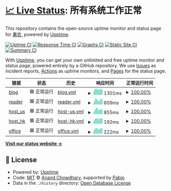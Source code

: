# [📈 Live Status](https://htmambo.github.io/upptime): <!--live status--> **所有系统工作正常**

This repository contains the open-source uptime monitor and status page for [果农](https://htmambo.github.io/upptime), powered by [Upptime](https://github.com/upptime/upptime).

[![Uptime CI](https://github.com/htmambo/upptime/workflows/Uptime%20CI/badge.svg)](https://github.com/htmambo/upptime/actions?query=workflow%3A%22Uptime+CI%22)
[![Response Time CI](https://github.com/htmambo/upptime/workflows/Response%20Time%20CI/badge.svg)](https://github.com/htmambo/upptime/actions?query=workflow%3A%22Response+Time+CI%22)
[![Graphs CI](https://github.com/htmambo/upptime/workflows/Graphs%20CI/badge.svg)](https://github.com/htmambo/upptime/actions?query=workflow%3A%22Graphs+CI%22)
[![Static Site CI](https://github.com/htmambo/upptime/workflows/Static%20Site%20CI/badge.svg)](https://github.com/htmambo/upptime/actions?query=workflow%3A%22Static+Site+CI%22)
[![Summary CI](https://github.com/htmambo/upptime/workflows/Summary%20CI/badge.svg)](https://github.com/htmambo/upptime/actions?query=workflow%3A%22Summary+CI%22)

With [Upptime](https://upptime.js.org), you can get your own unlimited and free uptime monitor and status page, powered entirely by a GitHub repository. We use [Issues](https://github.com/htmambo/upptime/issues) as incident reports, [Actions](https://github.com/htmambo/upptime/actions) as uptime monitors, and [Pages](https://htmambo.github.io/upptime) for the status page.

<!--start: status pages-->
<!-- This summary is generated by Upptime (https://github.com/upptime/upptime) -->
<!-- Do not edit this manually, your changes will be overwritten -->
<!-- prettier-ignore -->
| 链接 | 状态 | 历史 | 响应时间 | 正常运行时间 |
| --- | ------ | ------- | ------------- | ------ |
| <img alt="" src="https://icons.duckduckgo.com/ip3/blog.imzhp.com.ico" height="13"> [blog](https://blog.imzhp.com) | 🟩 正常运行 | [blog.yml](https://github.com/htmambo/upptime/commits/HEAD/history/blog.yml) | <details><summary><img alt="响应时间图像" src="./graphs/blog/response-time-week.png" height="20"> 1301ms</summary><br><a href="https://status.arpl.eu.org/history/blog"><img alt="响应时间 1353" src="https://img.shields.io/endpoint?url=https%3A%2F%2Fraw.githubusercontent.com%2Fhtmambo%2Fupptime%2FHEAD%2Fapi%2Fblog%2Fresponse-time.json"></a><br><a href="https://status.arpl.eu.org/history/blog"><img alt="24 小时响应时间 869" src="https://img.shields.io/endpoint?url=https%3A%2F%2Fraw.githubusercontent.com%2Fhtmambo%2Fupptime%2FHEAD%2Fapi%2Fblog%2Fresponse-time-day.json"></a><br><a href="https://status.arpl.eu.org/history/blog"><img alt="7 天正常运行时间 1301" src="https://img.shields.io/endpoint?url=https%3A%2F%2Fraw.githubusercontent.com%2Fhtmambo%2Fupptime%2FHEAD%2Fapi%2Fblog%2Fresponse-time-week.json"></a><br><a href="https://status.arpl.eu.org/history/blog"><img alt="30天的正常运行时间 1353" src="https://img.shields.io/endpoint?url=https%3A%2F%2Fraw.githubusercontent.com%2Fhtmambo%2Fupptime%2FHEAD%2Fapi%2Fblog%2Fresponse-time-month.json"></a><br><a href="https://status.arpl.eu.org/history/blog"><img alt="1年的正常运行时间 1353" src="https://img.shields.io/endpoint?url=https%3A%2F%2Fraw.githubusercontent.com%2Fhtmambo%2Fupptime%2FHEAD%2Fapi%2Fblog%2Fresponse-time-year.json"></a></details> | <details><summary><a href="https://status.arpl.eu.org/history/blog">100.00%</a></summary><a href="https://status.arpl.eu.org/history/blog"><img alt="正常运行时间 99.86%" src="https://img.shields.io/endpoint?url=https%3A%2F%2Fraw.githubusercontent.com%2Fhtmambo%2Fupptime%2FHEAD%2Fapi%2Fblog%2Fuptime.json"></a><br><a href="https://status.arpl.eu.org/history/blog"><img alt="24 小时正常运行时间 100.00%" src="https://img.shields.io/endpoint?url=https%3A%2F%2Fraw.githubusercontent.com%2Fhtmambo%2Fupptime%2FHEAD%2Fapi%2Fblog%2Fuptime-day.json"></a><br><a href="https://status.arpl.eu.org/history/blog"><img alt="7 天正常运行时间 100.00%" src="https://img.shields.io/endpoint?url=https%3A%2F%2Fraw.githubusercontent.com%2Fhtmambo%2Fupptime%2FHEAD%2Fapi%2Fblog%2Fuptime-week.json"></a><br><a href="https://status.arpl.eu.org/history/blog"><img alt="30天的正常运行时间 99.86%" src="https://img.shields.io/endpoint?url=https%3A%2F%2Fraw.githubusercontent.com%2Fhtmambo%2Fupptime%2FHEAD%2Fapi%2Fblog%2Fuptime-month.json"></a><br><a href="https://status.arpl.eu.org/history/blog"><img alt="1年的正常运行时间 99.86%" src="https://img.shields.io/endpoint?url=https%3A%2F%2Fraw.githubusercontent.com%2Fhtmambo%2Fupptime%2FHEAD%2Fapi%2Fblog%2Fuptime-year.json"></a></details>
| <img alt="" src="https://icons.duckduckgo.com/ip3/reader.hoping.eu.org.ico" height="13"> [reader](https://reader.hoping.eu.org) | 🟩 正常运行 | [reader.yml](https://github.com/htmambo/upptime/commits/HEAD/history/reader.yml) | <details><summary><img alt="响应时间图像" src="./graphs/reader/response-time-week.png" height="20"> 609ms</summary><br><a href="https://status.arpl.eu.org/history/reader"><img alt="响应时间 906" src="https://img.shields.io/endpoint?url=https%3A%2F%2Fraw.githubusercontent.com%2Fhtmambo%2Fupptime%2FHEAD%2Fapi%2Freader%2Fresponse-time.json"></a><br><a href="https://status.arpl.eu.org/history/reader"><img alt="24 小时响应时间 452" src="https://img.shields.io/endpoint?url=https%3A%2F%2Fraw.githubusercontent.com%2Fhtmambo%2Fupptime%2FHEAD%2Fapi%2Freader%2Fresponse-time-day.json"></a><br><a href="https://status.arpl.eu.org/history/reader"><img alt="7 天正常运行时间 609" src="https://img.shields.io/endpoint?url=https%3A%2F%2Fraw.githubusercontent.com%2Fhtmambo%2Fupptime%2FHEAD%2Fapi%2Freader%2Fresponse-time-week.json"></a><br><a href="https://status.arpl.eu.org/history/reader"><img alt="30天的正常运行时间 906" src="https://img.shields.io/endpoint?url=https%3A%2F%2Fraw.githubusercontent.com%2Fhtmambo%2Fupptime%2FHEAD%2Fapi%2Freader%2Fresponse-time-month.json"></a><br><a href="https://status.arpl.eu.org/history/reader"><img alt="1年的正常运行时间 906" src="https://img.shields.io/endpoint?url=https%3A%2F%2Fraw.githubusercontent.com%2Fhtmambo%2Fupptime%2FHEAD%2Fapi%2Freader%2Fresponse-time-year.json"></a></details> | <details><summary><a href="https://status.arpl.eu.org/history/reader">100.00%</a></summary><a href="https://status.arpl.eu.org/history/reader"><img alt="正常运行时间 99.48%" src="https://img.shields.io/endpoint?url=https%3A%2F%2Fraw.githubusercontent.com%2Fhtmambo%2Fupptime%2FHEAD%2Fapi%2Freader%2Fuptime.json"></a><br><a href="https://status.arpl.eu.org/history/reader"><img alt="24 小时正常运行时间 100.00%" src="https://img.shields.io/endpoint?url=https%3A%2F%2Fraw.githubusercontent.com%2Fhtmambo%2Fupptime%2FHEAD%2Fapi%2Freader%2Fuptime-day.json"></a><br><a href="https://status.arpl.eu.org/history/reader"><img alt="7 天正常运行时间 100.00%" src="https://img.shields.io/endpoint?url=https%3A%2F%2Fraw.githubusercontent.com%2Fhtmambo%2Fupptime%2FHEAD%2Fapi%2Freader%2Fuptime-week.json"></a><br><a href="https://status.arpl.eu.org/history/reader"><img alt="30天的正常运行时间 99.48%" src="https://img.shields.io/endpoint?url=https%3A%2F%2Fraw.githubusercontent.com%2Fhtmambo%2Fupptime%2FHEAD%2Fapi%2Freader%2Fuptime-month.json"></a><br><a href="https://status.arpl.eu.org/history/reader"><img alt="1年的正常运行时间 99.48%" src="https://img.shields.io/endpoint?url=https%3A%2F%2Fraw.githubusercontent.com%2Fhtmambo%2Fupptime%2FHEAD%2Fapi%2Freader%2Fuptime-year.json"></a></details>
| <img alt="" src="https://icons.duckduckgo.com/ip3/izhp.eu.org.ico" height="13"> [host_us](https://izhp.eu.org/) | 🟩 正常运行 | [host-us.yml](https://github.com/htmambo/upptime/commits/HEAD/history/host-us.yml) | <details><summary><img alt="响应时间图像" src="./graphs/host-us/response-time-week.png" height="20"> 855ms</summary><br><a href="https://status.arpl.eu.org/history/host-us"><img alt="响应时间 892" src="https://img.shields.io/endpoint?url=https%3A%2F%2Fraw.githubusercontent.com%2Fhtmambo%2Fupptime%2FHEAD%2Fapi%2Fhost-us%2Fresponse-time.json"></a><br><a href="https://status.arpl.eu.org/history/host-us"><img alt="24 小时响应时间 617" src="https://img.shields.io/endpoint?url=https%3A%2F%2Fraw.githubusercontent.com%2Fhtmambo%2Fupptime%2FHEAD%2Fapi%2Fhost-us%2Fresponse-time-day.json"></a><br><a href="https://status.arpl.eu.org/history/host-us"><img alt="7 天正常运行时间 855" src="https://img.shields.io/endpoint?url=https%3A%2F%2Fraw.githubusercontent.com%2Fhtmambo%2Fupptime%2FHEAD%2Fapi%2Fhost-us%2Fresponse-time-week.json"></a><br><a href="https://status.arpl.eu.org/history/host-us"><img alt="30天的正常运行时间 892" src="https://img.shields.io/endpoint?url=https%3A%2F%2Fraw.githubusercontent.com%2Fhtmambo%2Fupptime%2FHEAD%2Fapi%2Fhost-us%2Fresponse-time-month.json"></a><br><a href="https://status.arpl.eu.org/history/host-us"><img alt="1年的正常运行时间 892" src="https://img.shields.io/endpoint?url=https%3A%2F%2Fraw.githubusercontent.com%2Fhtmambo%2Fupptime%2FHEAD%2Fapi%2Fhost-us%2Fresponse-time-year.json"></a></details> | <details><summary><a href="https://status.arpl.eu.org/history/host-us">100.00%</a></summary><a href="https://status.arpl.eu.org/history/host-us"><img alt="正常运行时间 100.00%" src="https://img.shields.io/endpoint?url=https%3A%2F%2Fraw.githubusercontent.com%2Fhtmambo%2Fupptime%2FHEAD%2Fapi%2Fhost-us%2Fuptime.json"></a><br><a href="https://status.arpl.eu.org/history/host-us"><img alt="24 小时正常运行时间 100.00%" src="https://img.shields.io/endpoint?url=https%3A%2F%2Fraw.githubusercontent.com%2Fhtmambo%2Fupptime%2FHEAD%2Fapi%2Fhost-us%2Fuptime-day.json"></a><br><a href="https://status.arpl.eu.org/history/host-us"><img alt="7 天正常运行时间 100.00%" src="https://img.shields.io/endpoint?url=https%3A%2F%2Fraw.githubusercontent.com%2Fhtmambo%2Fupptime%2FHEAD%2Fapi%2Fhost-us%2Fuptime-week.json"></a><br><a href="https://status.arpl.eu.org/history/host-us"><img alt="30天的正常运行时间 100.00%" src="https://img.shields.io/endpoint?url=https%3A%2F%2Fraw.githubusercontent.com%2Fhtmambo%2Fupptime%2FHEAD%2Fapi%2Fhost-us%2Fuptime-month.json"></a><br><a href="https://status.arpl.eu.org/history/host-us"><img alt="1年的正常运行时间 100.00%" src="https://img.shields.io/endpoint?url=https%3A%2F%2Fraw.githubusercontent.com%2Fhtmambo%2Fupptime%2FHEAD%2Fapi%2Fhost-us%2Fuptime-year.json"></a></details>
| <img alt="" src="https://icons.duckduckgo.com/ip3/null.ico" height="13"> [host_hk](38.207.164.24) | 🟩 正常运行 | [host-hk.yml](https://github.com/htmambo/upptime/commits/HEAD/history/host-hk.yml) | <details><summary><img alt="响应时间图像" src="./graphs/host-hk/response-time-week.png" height="20"> 192ms</summary><br><a href="https://status.arpl.eu.org/history/host-hk"><img alt="响应时间 190" src="https://img.shields.io/endpoint?url=https%3A%2F%2Fraw.githubusercontent.com%2Fhtmambo%2Fupptime%2FHEAD%2Fapi%2Fhost-hk%2Fresponse-time.json"></a><br><a href="https://status.arpl.eu.org/history/host-hk"><img alt="24 小时响应时间 152" src="https://img.shields.io/endpoint?url=https%3A%2F%2Fraw.githubusercontent.com%2Fhtmambo%2Fupptime%2FHEAD%2Fapi%2Fhost-hk%2Fresponse-time-day.json"></a><br><a href="https://status.arpl.eu.org/history/host-hk"><img alt="7 天正常运行时间 192" src="https://img.shields.io/endpoint?url=https%3A%2F%2Fraw.githubusercontent.com%2Fhtmambo%2Fupptime%2FHEAD%2Fapi%2Fhost-hk%2Fresponse-time-week.json"></a><br><a href="https://status.arpl.eu.org/history/host-hk"><img alt="30天的正常运行时间 190" src="https://img.shields.io/endpoint?url=https%3A%2F%2Fraw.githubusercontent.com%2Fhtmambo%2Fupptime%2FHEAD%2Fapi%2Fhost-hk%2Fresponse-time-month.json"></a><br><a href="https://status.arpl.eu.org/history/host-hk"><img alt="1年的正常运行时间 190" src="https://img.shields.io/endpoint?url=https%3A%2F%2Fraw.githubusercontent.com%2Fhtmambo%2Fupptime%2FHEAD%2Fapi%2Fhost-hk%2Fresponse-time-year.json"></a></details> | <details><summary><a href="https://status.arpl.eu.org/history/host-hk">100.00%</a></summary><a href="https://status.arpl.eu.org/history/host-hk"><img alt="正常运行时间 100.00%" src="https://img.shields.io/endpoint?url=https%3A%2F%2Fraw.githubusercontent.com%2Fhtmambo%2Fupptime%2FHEAD%2Fapi%2Fhost-hk%2Fuptime.json"></a><br><a href="https://status.arpl.eu.org/history/host-hk"><img alt="24 小时正常运行时间 100.00%" src="https://img.shields.io/endpoint?url=https%3A%2F%2Fraw.githubusercontent.com%2Fhtmambo%2Fupptime%2FHEAD%2Fapi%2Fhost-hk%2Fuptime-day.json"></a><br><a href="https://status.arpl.eu.org/history/host-hk"><img alt="7 天正常运行时间 100.00%" src="https://img.shields.io/endpoint?url=https%3A%2F%2Fraw.githubusercontent.com%2Fhtmambo%2Fupptime%2FHEAD%2Fapi%2Fhost-hk%2Fuptime-week.json"></a><br><a href="https://status.arpl.eu.org/history/host-hk"><img alt="30天的正常运行时间 100.00%" src="https://img.shields.io/endpoint?url=https%3A%2F%2Fraw.githubusercontent.com%2Fhtmambo%2Fupptime%2FHEAD%2Fapi%2Fhost-hk%2Fuptime-month.json"></a><br><a href="https://status.arpl.eu.org/history/host-hk"><img alt="1年的正常运行时间 100.00%" src="https://img.shields.io/endpoint?url=https%3A%2F%2Fraw.githubusercontent.com%2Fhtmambo%2Fupptime%2FHEAD%2Fapi%2Fhost-hk%2Fuptime-year.json"></a></details>
| <img alt="" src="https://icons.duckduckgo.com/ip3/null.ico" height="13"> [office](58.213.197.202) | 🟩 正常运行 | [office.yml](https://github.com/htmambo/upptime/commits/HEAD/history/office.yml) | <details><summary><img alt="响应时间图像" src="./graphs/office/response-time-week.png" height="20"> 222ms</summary><br><a href="https://status.arpl.eu.org/history/office"><img alt="响应时间 216" src="https://img.shields.io/endpoint?url=https%3A%2F%2Fraw.githubusercontent.com%2Fhtmambo%2Fupptime%2FHEAD%2Fapi%2Foffice%2Fresponse-time.json"></a><br><a href="https://status.arpl.eu.org/history/office"><img alt="24 小时响应时间 141" src="https://img.shields.io/endpoint?url=https%3A%2F%2Fraw.githubusercontent.com%2Fhtmambo%2Fupptime%2FHEAD%2Fapi%2Foffice%2Fresponse-time-day.json"></a><br><a href="https://status.arpl.eu.org/history/office"><img alt="7 天正常运行时间 222" src="https://img.shields.io/endpoint?url=https%3A%2F%2Fraw.githubusercontent.com%2Fhtmambo%2Fupptime%2FHEAD%2Fapi%2Foffice%2Fresponse-time-week.json"></a><br><a href="https://status.arpl.eu.org/history/office"><img alt="30天的正常运行时间 216" src="https://img.shields.io/endpoint?url=https%3A%2F%2Fraw.githubusercontent.com%2Fhtmambo%2Fupptime%2FHEAD%2Fapi%2Foffice%2Fresponse-time-month.json"></a><br><a href="https://status.arpl.eu.org/history/office"><img alt="1年的正常运行时间 216" src="https://img.shields.io/endpoint?url=https%3A%2F%2Fraw.githubusercontent.com%2Fhtmambo%2Fupptime%2FHEAD%2Fapi%2Foffice%2Fresponse-time-year.json"></a></details> | <details><summary><a href="https://status.arpl.eu.org/history/office">100.00%</a></summary><a href="https://status.arpl.eu.org/history/office"><img alt="正常运行时间 100.00%" src="https://img.shields.io/endpoint?url=https%3A%2F%2Fraw.githubusercontent.com%2Fhtmambo%2Fupptime%2FHEAD%2Fapi%2Foffice%2Fuptime.json"></a><br><a href="https://status.arpl.eu.org/history/office"><img alt="24 小时正常运行时间 100.00%" src="https://img.shields.io/endpoint?url=https%3A%2F%2Fraw.githubusercontent.com%2Fhtmambo%2Fupptime%2FHEAD%2Fapi%2Foffice%2Fuptime-day.json"></a><br><a href="https://status.arpl.eu.org/history/office"><img alt="7 天正常运行时间 100.00%" src="https://img.shields.io/endpoint?url=https%3A%2F%2Fraw.githubusercontent.com%2Fhtmambo%2Fupptime%2FHEAD%2Fapi%2Foffice%2Fuptime-week.json"></a><br><a href="https://status.arpl.eu.org/history/office"><img alt="30天的正常运行时间 100.00%" src="https://img.shields.io/endpoint?url=https%3A%2F%2Fraw.githubusercontent.com%2Fhtmambo%2Fupptime%2FHEAD%2Fapi%2Foffice%2Fuptime-month.json"></a><br><a href="https://status.arpl.eu.org/history/office"><img alt="1年的正常运行时间 100.00%" src="https://img.shields.io/endpoint?url=https%3A%2F%2Fraw.githubusercontent.com%2Fhtmambo%2Fupptime%2FHEAD%2Fapi%2Foffice%2Fuptime-year.json"></a></details>

<!--end: status pages-->

[**Visit our status website →**](https://htmambo.github.io/upptime)

## 📄 License

- Powered by: [Upptime](https://github.com/upptime/upptime)
- Code: [MIT](./LICENSE) © [Anand Chowdhary](https://anandchowdhary.com), supported by [Pabio](https://pabio.com)
- Data in the `./history` directory: [Open Database License](https://opendatacommons.org/licenses/odbl/1-0/)
